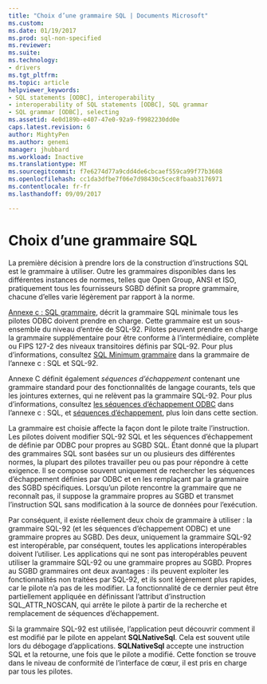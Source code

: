 ```yaml
---
title: "Choix d’une grammaire SQL | Documents Microsoft"
ms.custom: 
ms.date: 01/19/2017
ms.prod: sql-non-specified
ms.reviewer: 
ms.suite: 
ms.technology:
- drivers
ms.tgt_pltfrm: 
ms.topic: article
helpviewer_keywords:
- SQL statements [ODBC], interoperability
- interoperability of SQL statements [ODBC], SQL grammar
- SQL grammar [ODBC], selecting
ms.assetid: 4e0d189b-e407-47e0-92a9-f9982230dd0e
caps.latest.revision: 6
author: MightyPen
ms.author: genemi
manager: jhubbard
ms.workload: Inactive
ms.translationtype: MT
ms.sourcegitcommit: f7e6274d77a9cdd4de6cbcaef559ca99f77b3608
ms.openlocfilehash: cc1da3dfbe7f06e7d98430c5cec8fbaab3176971
ms.contentlocale: fr-fr
ms.lasthandoff: 09/09/2017

---
```

# <a name="choosing-an-sql-grammar"></a>Choix d’une grammaire SQL
La première décision à prendre lors de la construction d’instructions SQL est le grammaire à utiliser. Outre les grammaires disponibles dans les différentes instances de normes, telles que Open Group, ANSI et ISO, pratiquement tous les fournisseurs SGBD définit sa propre grammaire, chacune d’elles varie légèrement par rapport à la norme.  
  
 [Annexe c : SQL grammaire](../../../odbc/reference/appendixes/appendix-c-sql-grammar.md), décrit la grammaire SQL minimale tous les pilotes ODBC doivent prendre en charge. Cette grammaire est un sous-ensemble du niveau d’entrée de SQL-92. Pilotes peuvent prendre en charge la grammaire supplémentaire pour être conforme à l’intermédiaire, complète ou FIPS 127-2 des niveaux transitoires définis par SQL-92. Pour plus d’informations, consultez [SQL Minimum grammaire](../../../odbc/reference/appendixes/sql-minimum-grammar.md) dans la grammaire de l’annexe c : SQL et SQL-92.  
  
 Annexe C définit également *séquences d’échappement* contenant une grammaire standard pour des fonctionnalités de langage courants, tels que les jointures externes, qui ne relèvent pas la grammaire SQL-92. Pour plus d’informations, consultez [les séquences d’échappement ODBC](../../../odbc/reference/appendixes/odbc-escape-sequences.md) dans l’annexe c : SQL, et [séquences d’échappement](../../../odbc/reference/develop-app/escape-sequences.md), plus loin dans cette section.  
  
 La grammaire est choisie affecte la façon dont le pilote traite l’instruction. Les pilotes doivent modifier SQL-92 SQL et les séquences d’échappement de définie par ODBC pour propres au SGBD SQL. Étant donné que la plupart des grammaires SQL sont basées sur un ou plusieurs des différentes normes, la plupart des pilotes travailler peu ou pas pour répondre à cette exigence. Il se compose souvent uniquement de rechercher les séquences d’échappement définies par ODBC et en les remplaçant par la grammaire des SGBD spécifiques. Lorsqu’un pilote rencontre la grammaire que ne reconnaît pas, il suppose la grammaire propres au SGBD et transmet l’instruction SQL sans modification à la source de données pour l’exécution.  
  
 Par conséquent, il existe réellement deux choix de grammaire à utiliser : la grammaire SQL-92 (et les séquences d’échappement ODBC) et une grammaire propres au SGBD. Des deux, uniquement la grammaire SQL-92 est interopérable, par conséquent, toutes les applications interopérables doivent l’utiliser. Les applications qui ne sont pas interopérables peuvent utiliser la grammaire SQL-92 ou une grammaire propres au SGBD. Propres au SGBD grammaires ont deux avantages : ils peuvent exploiter les fonctionnalités non traitées par SQL-92, et ils sont légèrement plus rapides, car le pilote n’a pas de les modifier. La fonctionnalité de ce dernier peut être partiellement appliquée en définissant l’attribut d’instruction SQL_ATTR_NOSCAN, qui arrête le pilote à partir de la recherche et remplacement de séquences d’échappement.  
  
 Si la grammaire SQL-92 est utilisée, l’application peut découvrir comment il est modifié par le pilote en appelant **SQLNativeSql**. Cela est souvent utile lors du débogage d’applications. **SQLNativeSql** accepte une instruction SQL et la retourne, une fois que le pilote a modifié. Cette fonction se trouve dans le niveau de conformité de l’interface de cœur, il est pris en charge par tous les pilotes.

